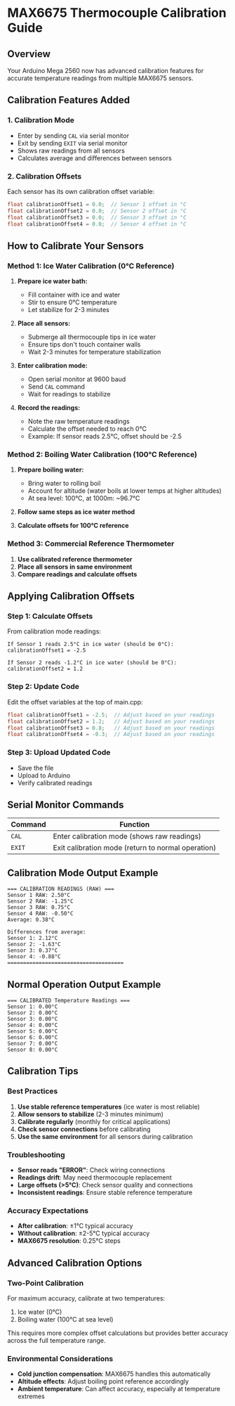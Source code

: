 # MAX6675 Thermocouple Calibration Guide

## Overview
Your Arduino Mega 2560 now has advanced calibration features for accurate temperature readings from multiple MAX6675 sensors.

## Calibration Features Added

### 1. Calibration Mode
- Enter by sending `CAL` via serial monitor
- Exit by sending `EXIT` via serial monitor
- Shows raw readings from all sensors
- Calculates average and differences between sensors

### 2. Calibration Offsets
Each sensor has its own calibration offset variable:
```cpp
float calibrationOffset1 = 0.0;  // Sensor 1 offset in °C
float calibrationOffset2 = 0.0;  // Sensor 2 offset in °C
float calibrationOffset3 = 0.0;  // Sensor 3 offset in °C
float calibrationOffset4 = 0.0;  // Sensor 4 offset in °C
```

## How to Calibrate Your Sensors

### Method 1: Ice Water Calibration (0°C Reference)
1. **Prepare ice water bath:**
   - Fill container with ice and water
   - Stir to ensure 0°C temperature
   - Let stabilize for 2-3 minutes

2. **Place all sensors:**
   - Submerge all thermocouple tips in ice water
   - Ensure tips don't touch container walls
   - Wait 2-3 minutes for temperature stabilization

3. **Enter calibration mode:**
   - Open serial monitor at 9600 baud
   - Send `CAL` command
   - Wait for readings to stabilize

4. **Record the readings:**
   - Note the raw temperature readings
   - Calculate the offset needed to reach 0°C
   - Example: If sensor reads 2.5°C, offset should be -2.5

### Method 2: Boiling Water Calibration (100°C Reference)
1. **Prepare boiling water:**
   - Bring water to rolling boil
   - Account for altitude (water boils at lower temps at higher altitudes)
   - At sea level: 100°C, at 1000m: ~96.7°C

2. **Follow same steps as ice water method**
3. **Calculate offsets for 100°C reference**

### Method 3: Commercial Reference Thermometer
1. **Use calibrated reference thermometer**
2. **Place all sensors in same environment**
3. **Compare readings and calculate offsets**

## Applying Calibration Offsets

### Step 1: Calculate Offsets
From calibration mode readings:
```
If Sensor 1 reads 2.5°C in ice water (should be 0°C):
calibrationOffset1 = -2.5

If Sensor 2 reads -1.2°C in ice water (should be 0°C):
calibrationOffset2 = 1.2
```

### Step 2: Update Code
Edit the offset variables at the top of main.cpp:
```cpp
float calibrationOffset1 = -2.5;  // Adjust based on your readings
float calibrationOffset2 = 1.2;   // Adjust based on your readings
float calibrationOffset3 = 0.8;   // Adjust based on your readings
float calibrationOffset4 = -0.3;  // Adjust based on your readings
```

### Step 3: Upload Updated Code
- Save the file
- Upload to Arduino
- Verify calibrated readings

## Serial Monitor Commands

| Command | Function |
|---------|----------|
| `CAL` | Enter calibration mode (shows raw readings) |
| `EXIT` | Exit calibration mode (return to normal operation) |

## Calibration Mode Output Example
```
=== CALIBRATION READINGS (RAW) ===
Sensor 1 RAW: 2.50°C
Sensor 2 RAW: -1.25°C
Sensor 3 RAW: 0.75°C
Sensor 4 RAW: -0.50°C
Average: 0.38°C

Differences from average:
Sensor 1: 2.12°C
Sensor 2: -1.63°C
Sensor 3: 0.37°C
Sensor 4: -0.88°C
=====================================
```

## Normal Operation Output Example
```
=== CALIBRATED Temperature Readings ===
Sensor 1: 0.00°C
Sensor 2: 0.00°C
Sensor 3: 0.00°C
Sensor 4: 0.00°C
Sensor 5: 0.00°C
Sensor 6: 0.00°C
Sensor 7: 0.00°C
Sensor 8: 0.00°C
```

## Calibration Tips

### Best Practices
1. **Use stable reference temperatures** (ice water is most reliable)
2. **Allow sensors to stabilize** (2-3 minutes minimum)
3. **Calibrate regularly** (monthly for critical applications)
4. **Check sensor connections** before calibrating
5. **Use the same environment** for all sensors during calibration

### Troubleshooting
- **Sensor reads "ERROR"**: Check wiring connections
- **Readings drift**: May need thermocouple replacement
- **Large offsets (>5°C)**: Check sensor quality and connections
- **Inconsistent readings**: Ensure stable reference temperature

### Accuracy Expectations
- **After calibration**: ±1°C typical accuracy
- **Without calibration**: ±2-5°C typical accuracy
- **MAX6675 resolution**: 0.25°C steps

## Advanced Calibration Options

### Two-Point Calibration
For maximum accuracy, calibrate at two temperatures:
1. Ice water (0°C)
2. Boiling water (100°C at sea level)

This requires more complex offset calculations but provides better accuracy across the full temperature range.

### Environmental Considerations
- **Cold junction compensation**: MAX6675 handles this automatically
- **Altitude effects**: Adjust boiling point reference accordingly
- **Ambient temperature**: Can affect accuracy, especially at temperature extremes
